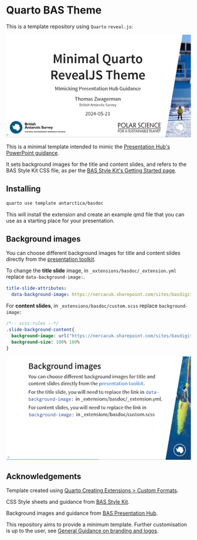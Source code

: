 # Quarto BAS Theme

This is a template repository using `Quarto` `reveal.js`:

![](images/title-slide.png)

This is a minimal template intended to mimic the [Presentation Hub's PowerPoint guidance](https://nercacuk.sharepoint.com/sites/BASDigitalwmod-Communications/sitePages/PowerPointPresentationsToolkit.aspx).

It sets background images for the title and content slides, and refers to the BAS Style Kit CSS file, as per the [BAS Style Kit's Getting Started page](https://style-kit.web.bas.ac.uk/start/introduction/).

## Installing

``` bash
quarto use template antarctica/basdoc
```

This will install the extension and create an example qmd file that you can use as a starting place for your presentation.

## Background images

You can choose different background images for title and content slides directly from the [presentation toolkit](https://nercacuk.sharepoint.com/sites/BASDigitalwmod-Communications/sitePages/PowerPointPresentationsToolkit.aspx).

To change the **title slide** image, in `_extensions/basdoc/_extension.yml` replace `data-background-image:`.

``` yaml
title-slide-attributes: 
  data-background-image: https://nercacuk.sharepoint.com/sites/basdigitalwmod-communications/creative%20services%20assets/ppt_title_halley.jpg
```

For **content slides**, in `_extensions/basdoc/custom.scss` replace `background-image:`

``` sass
/*-- scss:rules --*/
.slide-background-content{
  background-image: url("https://nercacuk.sharepoint.com/sites/basdigitalwmod-communications/creative%20services%20assets/ppt_page_glider01.jpg");
  background-size: 100% 100%
}
```

![](images/content-slide.png)

## Acknowledgements

Template created using [Quarto Creating Extensions \> Custom Formats](https://quarto.org/docs/extensions/formats.html#quick-start).

CSS Style sheets and guidance from [BAS Style Kit](https://style-kit.web.bas.ac.uk/).

Background images and guidance from [BAS Presentation Hub](https://nercacuk.sharepoint.com/sites/BASDigitalwmod-Communications/sitePages/presentation-hub.aspx).

This repository aims to provide a minimum template. Further customisation is up to the user, see [General Guidance on branding and logos](https://nercacuk.sharepoint.com/sites/BASDigitalwmod-Communications/sitePages/BrandingandLogos.aspx).

